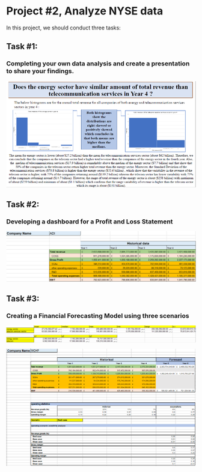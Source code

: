 # Project #2, Analyze NYSE data


In this project, we should conduct three tasks:
## Task #1:

### Completing your own data analysis and create a presentation to share your findings.
![question and answer](https://github.com/saloyiana/Business_analytics_projects/blob/main/projectdata-nyse/image/Question.png)

## Task #2:

### Developing a dashboard for a Profit and Loss Statement
![dashboard P&LS](https://github.com/saloyiana/Business_analytics_projects/blob/main/projectdata-nyse/image/Dynamic%20P%26L%20statement.png)

## Task #3:
### Creating a Financial Forecasting Model using three scenarios

![summary statistics](https://github.com/saloyiana/Business_analytics_projects/blob/main/projectdata-nyse/image/summary%20statistics.png)

![financial forecasting](https://github.com/saloyiana/Business_analytics_projects/blob/main/projectdata-nyse/image/Forecasting%20Model.png)



